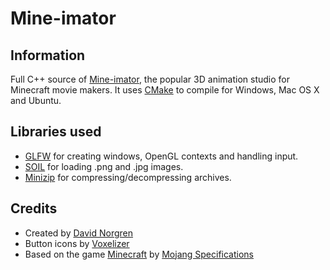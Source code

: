 # Mine-imator


## Information ##

  Full C++ source of [Mine-imator](http://www.stuffbydavid.com/mineimator), the popular 3D animation studio for Minecraft movie makers.
  It uses [CMake](http://www.cmake.org) to compile for Windows, Mac OS X and Ubuntu.


## Libraries used ##

  - [GLFW](http://www.glfw.org) for creating windows, OpenGL contexts and handling input.
  - [SOIL](http://www.lonesock.net/soil.html) for loading .png and .jpg images.
  - [Minizip](http://www.winimage.com/zLibDll/minizip.html) for compressing/decompressing archives.
    
	
## Credits ##

  - Created by [David Norgren](http://www.stuffbydavid.com)
  - Button icons by [Voxelizer](http://www.mineimatorforums.com/index.php?/user/20285-voxelizer/)
  - Based on the game [Minecraft](http://www.minecraft.net) by [Mojang Specifications](http://www.mojang.com)
    

